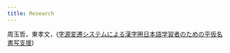 ```yaml
---
title: Research
---
```


周玉哲，東孝文，([字源変遷システムによる漢字圏日本語学習者のための平仮名書写支援](https://www.interaction-ipsj.org/proceedings/2024/data/pdf/2P-96.pdf))